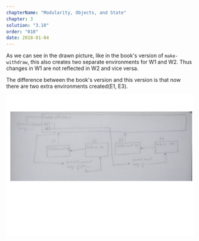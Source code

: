 ```yaml
---
chapterName: "Modularity, Objects, and State"
chapter: 3
solution: "3.10"
order: "010"
date: 2018-01-04 
---
```


As we can see in the drawn picture, like in the book's version of `make-withdraw`, this also creates two separate environments for W1 and W2. Thus changes in W1 are not reflected in W2 and vice versa.

The difference between the book's version and this version is that now there are two extra environments created(E1, E3).

<img src="/assets/img/sicp/3.10.png"/>
